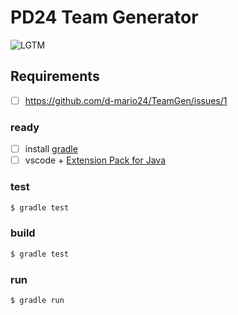 # PD24 Team Generator 
![LGTM](https://i.lgtm.fun/2i71.png)
## Requirements 
- [ ] https://github.com/d-mario24/TeamGen/issues/1

### ready
- [ ] install [gradle](https://gradle.org/)
- [ ] vscode + [Extension Pack for Java](https://marketplace.visualstudio.com/items?itemName=vscjava.vscode-java-pack)

### test
``` bash
$ gradle test
```
### build
``` bash
$ gradle test
```
### run
``` bash
$ gradle run
```
